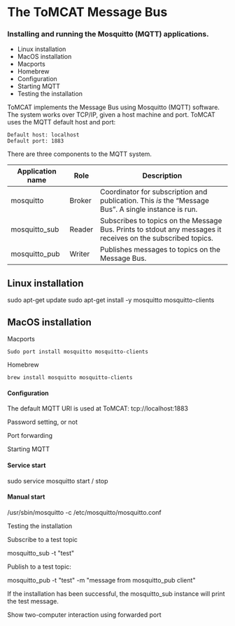 
# The ToMCAT Message Bus 

### Installing and running the Mosquitto (MQTT) applications.   


* Linux installation
* MacOS installation
* Macports
* Homebrew
* Configuration
* Starting MQTT
* Testing the installation




ToMCAT implements the Message Bus using Mosquitto (MQTT) software.   The system works over TCP/IP, given a host machine and port.  ToMCAT uses the MQTT default host and port:
   
```
Default host: localhost
Default port: 1883
```


There are three components to the MQTT system.    

Application name | Role | Description
---- | ----  |  ----
mosquitto | Broker | Coordinator for subscription and publication.  This *is* the “Message Bus”.   A single instance is run.
mosquitto_sub  |  Reader | Subscribes to topics on the Message Bus.  Prints to stdout any messages it receives on the subscribed topics.
mosquitto_pub |  Writer  | Publishes messages to topics on the Message Bus. 



## Linux installation

sudo apt-get update
sudo apt-get install -y mosquitto mosquitto-clients



## MacOS installation

Macports
```
Sudo port install mosquitto mosquitto-clients
```

Homebrew
```
brew install mosquitto mosquitto-clients
```

#### Configuration

The default MQTT URI is used at ToMCAT:    tcp://localhost:1883

Password setting, or not

Port forwarding

Starting MQTT

#### Service start

sudo service mosquitto start / stop


#### Manual start

/usr/sbin/mosquitto -c /etc/mosquitto/mosquitto.conf


Testing the installation

Subscribe to a test topic

mosquitto_sub -t "test"


Publish to a test topic:

mosquitto_pub -t "test" -m "message from mosquitto_pub client"


If the installation has been successful, the mosquitto_sub instance will print the test message.



Show two-computer interaction using forwarded port



